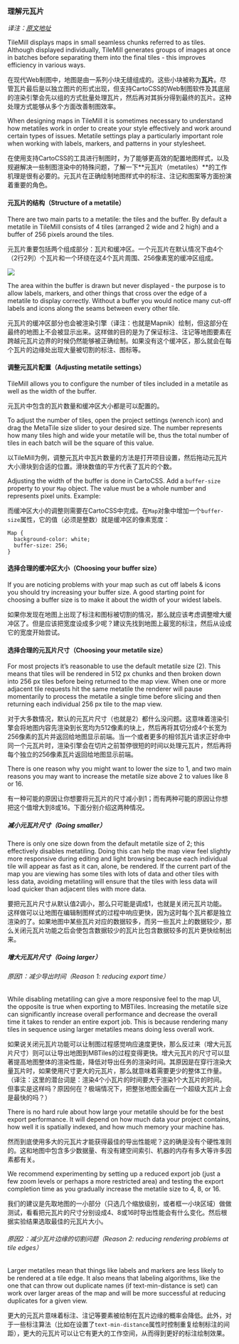 ### 理解元瓦片

_译注：[原文地址](https://www.mapbox.com/tilemill/docs/guides/metatiles/)_

TileMill displays maps in small seamless chunks referred to as tiles. Although displayed individually, TileMill generates groups of images at once in batches before separating them into the final tiles - this improves efficiency in various ways.

在现代Web制图中，地图是由一系列小块无缝组成的。这些小块被称为**瓦片**。尽管瓦片最后是以独立图片的形式出现，但支持CartoCSS的Web制图软件及其底层的渲染引擎会先以组的方式批量处理瓦片，然后再对其拆分得到最终的瓦片。这种处理方式能够从多个方面改善制图效率。

When designing maps in TileMill it is sometimes necessary to understand how metatiles work in order to create your style effectively and work around certain types of issues. Metatile settings play a particularly important role when working with labels, markers, and patterns in your stylesheet.

在使用支持CartoCSS的工具进行制图时，为了能够更高效的配置地图样式，以及规避解决一些制图渲染中的特殊问题，了解一下**元瓦片（metatiles）**的工作机理是很有必要的。元瓦片在正确绘制地图样式中的标注、注记和图案等方面扮演着重要的角色。

#### 元瓦片的结构（Structure of a metatile）

There are two main parts to a metatile: the tiles and the buffer. By default a metatile in TileMill consists of 4 tiles (arranged 2 wide and 2 high) and a buffer of 256 pixels around the tiles.

元瓦片重要包括两个组成部分：瓦片和缓冲区。一个元瓦片在默认情况下由4个（2行2列）个瓦片和一个环绕在这4个瓦片周围、256像素宽的缓冲区组成。

![](https://www.mapbox.com/tilemill/assets/pages/metatile.png)

The area within the buffer is drawn but never displayed - the purpose is to allow labels, markers, and other things that cross over the edge of a metatile to display correctly. Without a buffer you would notice many cut-off labels and icons along the seams between every other tile.

元瓦片的缓冲区部分也会被渲染引擎（译注：也就是Mapnik）绘制，但这部分在最终的地图上不会被显示出来。这样做的目的是为了保证标注、注记等地图要素在跨越元瓦片边界的时候仍然能够被正确绘制。如果没有这个缓冲区，那么就会在每个瓦片的边缘处出现大量被切割的标注、图标等。

#### 调整元瓦片配置（Adjusting metatile settings）

TileMill allows you to configure the number of tiles included in a metatile as well as the width of the buffer.

元瓦片中包含的瓦片数量和缓冲区大小都是可以配置的。

To adjust the number of tiles, open the project settings (wrench icon) and drag the MetaTile size slider to your desired size. The number represents how many tiles high and wide your metatile will be, thus the total number of tiles in each batch will be the square of this value.

以TileMill为例，调整元瓦片中瓦片数量的方法是打开项目设置，然后拖动元瓦片大小滑块到合适的位置。滑块数值的平方代表了瓦片的个数。

Adjusting the width of the buffer is done in CartoCSS. Add a `buffer-size` property to your `Map` object. The value must be a whole number and represents pixel units. Example:

而缓冲区大小的调整则需要在CartoCSS中完成。在`Map`对象中增加一个`buffer-size`属性，它的值（必须是整数）就是缓冲区的像素宽度：

	
	Map {
	  background-color: white;
	  buffer-size: 256;
	}
	

#### 选择合理的缓冲区大小（Choosing your buffer size）

If you are noticing problems with your map such as cut off labels & icons you should try increasing your buffer size. A good starting point for choosing a buffer size is to make it about the width of your widest labels.

如果你发现在地图上出现了标注和图标被切割的情况，那么就应该考虑调整增大缓冲区了。但是应该把宽度设成多少呢？建议先找到地图上最宽的标注，然后从设成它的宽度开始尝试。

#### 选择合理的元瓦片尺寸（Choosing your metatile size）

For most projects it’s reasonable to use the default metatile size (2). This means that tiles will be rendered in 512 px chunks and then broken down into 256 px tiles before being returned to the map view. When one or more adjacent tile requests hit the same metatile the renderer will pause momentarily to process the metatile a single time before slicing and then returning each individual 256 px tile to the map view.

对于大多数情况，默认的元瓦片尺寸（也就是2）都什么没问题。这意味着渲染引擎会将地图内容先渲染到长宽均为512像素的块上，然后再将其切分成4个长宽为256像素的瓦片并返回给地图显示前端。当一个或者更多的相邻瓦片请求正好命中同一个元瓦片时，渲染引擎会在切片之前暂停很短的时间以处理元瓦片，然后再将每个独立的256像素瓦片返回给地图显示前端。

There is one reason why you might want to lower the size to 1, and two main reasons you may want to increase the metatile size above 2 to values like 8 or 16.

有一种可能的原因让你想要将元瓦片的尺寸减小到1；而有两种可能的原因让你想把这个值增大到8或16。下面分别介绍这两种情况。

##### 减小元瓦片尺寸（Going smaller）

There is only one size down from the default metatile size of 2; this effectively disables metatiling. Doing this can help the map view feel slightly more responsive during editing and light browsing because each individual tile will appear as fast as it can, alone, be rendered. If the current part of the map you are viewing has some tiles with lots of data and other tiles with less data, avoiding metatiling will ensure that the tiles with less data will load quicker than adjacent tiles with more data.

要把元瓦片尺寸从默认值2调小，那么只可能是调成1，也就是关闭元瓦片功能。这样做可以让地图在编辑制图样式的过程中响应更快，因为这时每个瓦片都是独立渲染的了。如果地图中某些瓦片对应的数据较多，而另一些瓦片上的数据较少，那么关闭元瓦片功能之后会使包含数据较少的瓦片比包含数据较多的瓦片更快绘制出来。

##### 增大元瓦片尺寸（Going larger）

###### 原因1：减少导出时间（Reason 1: reducing export time）

While disabling metatiling can give a more responsive feel to the map UI, the opposite is true when exporting to MBTiles. Increasing the metatile size can significantly increase overall performance and decrease the overall time it takes to render an entire export job. This is because rendering many tiles in sequence using larger metatiles means doing less overall work.

如果说关闭元瓦片功能可以让制图过程感觉响应速度更快，那么反过来（增大元瓦片尺寸）则可以让导出地图到MBTiles的过程变得更快。增大元瓦片的尺寸可以显著提高地图整体的渲染性能，降低对导出任务的渲染时间。其原因是在穿行渲染大量瓦片时，如果使用尺寸更大的元瓦片，那么就意味着需要更少的整体工作量。（译注：这里的潜台词是：渲染4个小瓦片的时间要大于渲染1个大瓦片的时间。但事实是这样吗？原因何在？极端情况下，把整张地图全画在一个超级大瓦片上会是最快的吗？）

There is no hard rule about how large your metatile should be for the best export performance. It will depend on how much data your project contains, how well it is spatially indexed, and how much memory your machine has.

然而到底使用多大的元瓦片才能获得最佳的导出性能呢？这的确是没有个硬性准则的。这和地图中包含多少数据量、有没有建空间索引、机器的内存有多大等许多因素都有关。

We recommend experimenting by setting up a reduced export job (just a few zoom levels or perhaps a more restricted area) and testing the export completion time as you gradually increase the metatile size to 4, 8, or 16.

我们的建议是先取地图的一小部分（只选几个缩放级别，或者框一小块区域）做做测试，看看把元瓦片的尺寸分别设成4、8或16时导出性能会有什么变化。然后根据实验结果选取最佳的元瓦片大小。

###### 原因2：减少瓦片边缘的切割问题（Reason 2: reducing rendering problems at tile edges）

Larger metatiles mean that things like labels and markers are less likely to be rendered at a tile edge. It also means that labeling algorithms, like the one that can throw out duplicate names (if text-min-distance is set) can work over larger areas of the map and will be more successful at reducing duplicates for a given view.

更大的元瓦片意味着标注、注记等要素被绘制在瓦片边缘的概率会降低。此外，对于一些标注算法（比如在设置了`text-min-distance`属性时控制重复绘制标注的间距），更大的元瓦片可以让它有更大的工作空间，从而得到更好的标注绘制效果。
